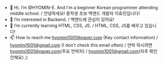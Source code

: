 - 👋 Hi, I’m @HYOMIN-E. And I'm a beginner Korean programmer attending middle school. / 안녕하세요! 중학생 초보 백엔드 개발자 이효민입니다!
- 👀 I’m interested in Backend. / 백엔드에 관심이 있어요!
- 🌱 I’m currently learning HTML, CSS, JS. / HTML, CSS, JS를 배우고 있습니다!
- 📫 How to reach me hyomini1001@naver.com (Key contact information) / hyomini1001@gmail.com (I don't check this email often) / 연락 하시려면 hyomini1001@naver.com(주요 연락처) / hyomini1001@gmail.com(자주 확인 안해요)
;)

<!---
HYOMIN-E/HYOMIN-E is a ✨ special ✨ repository because its `README.md` (this file) appears on your GitHub profile.
You can click the Preview link to take a look at your changes.
--->
